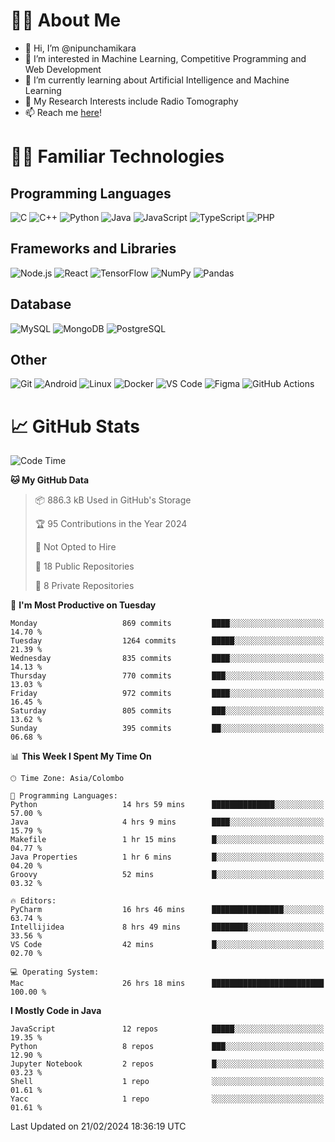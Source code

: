 # 🙋‍♂️ About Me
- 👋 Hi, I’m @nipunchamikara
- 👀 I’m interested in Machine Learning, Competitive Programming and Web Development
- 🌱 I’m currently learning about Artificial Intelligence and Machine Learning
- 📜 My Research Interests include Radio Tomography
- 📫 Reach me [here](mailto:nipunchamikara@yahoo.com)!

# 👨‍💻 Familiar Technologies

## Programming Languages
![C](https://img.icons8.com/color/48/000000/c-programming.png "C")
![C++](https://img.icons8.com/color/48/000000/c-plus-plus-logo.png "C++")
![Python](https://img.icons8.com/color/48/000000/python.png "Python")
![Java](https://img.icons8.com/color/48/000000/java-coffee-cup-logo.png "Java")
![JavaScript](https://img.icons8.com/color/48/000000/javascript.png "JavaScript")
![TypeScript](https://img.icons8.com/color/48/000000/typescript.png "TypeScript")
![PHP](https://img.icons8.com/officel/48/000000/php-logo.png "PHP")

## Frameworks and Libraries
![Node.js](https://img.icons8.com/color/48/000000/nodejs.png "Node.js")
![React](https://img.icons8.com/officel/48/000000/react.png "React")
![TensorFlow](https://img.icons8.com/color/48/000000/tensorflow.png "TensorFlow")
![NumPy](https://img.icons8.com/color/48/000000/numpy.png "NumPy")
![Pandas](https://img.icons8.com/color/48/000000/pandas.png "Pandas")

## Database
![MySQL](https://img.icons8.com/color/48/000000/mysql-logo.png "MySQL")
![MongoDB](https://img.icons8.com/color/48/000000/mongodb.png "MongoDB")
![PostgreSQL](https://img.icons8.com/color/48/000000/postgreesql.png "PostgreSQL")

## Other
![Git](https://img.icons8.com/color/48/000000/git.png "Git")
![Android](https://img.icons8.com/color/48/000000/android-os.png "Android")
![Linux](https://img.icons8.com/color/48/000000/linux.png "Linux")
![Docker](https://img.icons8.com/color/48/000000/docker.png "Docker")
![VS Code](https://img.icons8.com/color/48/000000/visual-studio-code-2019.png "VS Code")
![Figma](https://img.icons8.com/color/48/000000/figma.png "Figma")
![GitHub Actions](https://img.icons8.com/color/48/000000/github.png "GitHub Actions")

# 📈 GitHub Stats

<!--START_SECTION:waka-->
![Code Time](http://img.shields.io/badge/Code%20Time-478%20hrs%2014%20mins-blue)

**🐱 My GitHub Data** 

> 📦 886.3 kB Used in GitHub's Storage 
 > 
> 🏆 95 Contributions in the Year 2024
 > 
> 🚫 Not Opted to Hire
 > 
> 📜 18 Public Repositories 
 > 
> 🔑 8 Private Repositories 
 > 
📅 **I'm Most Productive on Tuesday** 

```text
Monday                   869 commits         ████░░░░░░░░░░░░░░░░░░░░░   14.70 % 
Tuesday                  1264 commits        █████░░░░░░░░░░░░░░░░░░░░   21.39 % 
Wednesday                835 commits         ████░░░░░░░░░░░░░░░░░░░░░   14.13 % 
Thursday                 770 commits         ███░░░░░░░░░░░░░░░░░░░░░░   13.03 % 
Friday                   972 commits         ████░░░░░░░░░░░░░░░░░░░░░   16.45 % 
Saturday                 805 commits         ███░░░░░░░░░░░░░░░░░░░░░░   13.62 % 
Sunday                   395 commits         ██░░░░░░░░░░░░░░░░░░░░░░░   06.68 % 
```


📊 **This Week I Spent My Time On** 

```text
🕑︎ Time Zone: Asia/Colombo

💬 Programming Languages: 
Python                   14 hrs 59 mins      ██████████████░░░░░░░░░░░   57.00 % 
Java                     4 hrs 9 mins        ████░░░░░░░░░░░░░░░░░░░░░   15.79 % 
Makefile                 1 hr 15 mins        █░░░░░░░░░░░░░░░░░░░░░░░░   04.77 % 
Java Properties          1 hr 6 mins         █░░░░░░░░░░░░░░░░░░░░░░░░   04.20 % 
Groovy                   52 mins             █░░░░░░░░░░░░░░░░░░░░░░░░   03.32 % 

🔥 Editors: 
PyCharm                  16 hrs 46 mins      ████████████████░░░░░░░░░   63.74 % 
Intellijidea             8 hrs 49 mins       ████████░░░░░░░░░░░░░░░░░   33.56 % 
VS Code                  42 mins             █░░░░░░░░░░░░░░░░░░░░░░░░   02.70 % 

💻 Operating System: 
Mac                      26 hrs 18 mins      █████████████████████████   100.00 % 
```

**I Mostly Code in Java** 

```text
JavaScript               12 repos            █████░░░░░░░░░░░░░░░░░░░░   19.35 % 
Python                   8 repos             ███░░░░░░░░░░░░░░░░░░░░░░   12.90 % 
Jupyter Notebook         2 repos             █░░░░░░░░░░░░░░░░░░░░░░░░   03.23 % 
Shell                    1 repo              ░░░░░░░░░░░░░░░░░░░░░░░░░   01.61 % 
Yacc                     1 repo              ░░░░░░░░░░░░░░░░░░░░░░░░░   01.61 % 
```




 Last Updated on 21/02/2024 18:36:19 UTC
<!--END_SECTION:waka-->

